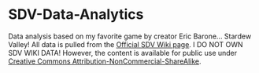 # SDV-Data-Analytics
Data analysis based on my favorite game by creator Eric Barone... Stardew Valley!
All data is pulled from the [Official SDV Wiki page](stardewvalleywiki.com). I DO NOT OWN SDV WIKI DATA! However, the content is available for public use under [Creative Commons Attribution-NonCommercial-ShareAlike](https://creativecommons.org/licenses/by-nc-sa/3.0/).
